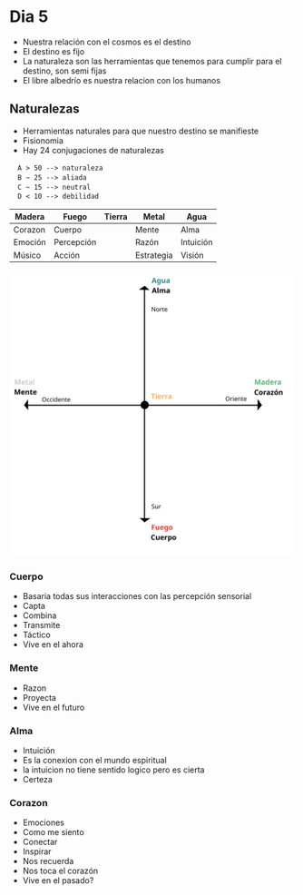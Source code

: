# Dia 5

- Nuestra relación con el cosmos es el destino
- El destino es fijo
- La naturaleza son las herramientas que tenemos para cumplir para el destino, son semi fijas
- El libre albedrío es nuestra relacion con los humanos

## Naturalezas

- Herramientas naturales para que nuestro destino se manifieste
- Fisionomia
- Hay 24 conjugaciones de naturalezas

```txt
  A > 50 --> naturaleza
  B ~ 25 --> aliada
  C ~ 15 --> neutral
  D < 10 --> debilidad
```

| Madera  | Fuego      | Tierra | Metal      | Agua      |
| ------- | ---------- | ------ | ---------- | --------- |
| Corazon | Cuerpo     |        | Mente      | Alma      |
| Emoción | Percepción |        | Razón      | Intuición |
| Músico  | Acción     |        | Estrategia | Visión    |

![](../assets/puntos-cardinales-naturalezas.svg)

### Cuerpo

- Basaria todas sus interacciones con las percepción sensorial
- Capta
- Combina
- Transmite
- Táctico
- Vive en el ahora

### Mente

- Razon
- Proyecta
- Vive en el futuro

### Alma

- Intuición
- Es la conexion con el mundo espiritual
- la intuicion no tiene sentido logico pero es cierta
- Certeza

### Corazon

- Emociones
- Como me siento
- Conectar
- Inspirar
- Nos recuerda
- Nos toca el corazón
- Vive en el pasado?
